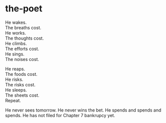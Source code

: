 # the-poet

He wakes.  
The breaths cost.  
He works.  
The thoughts cost.  
He climbs.  
The efforts cost.  
He sings.  
The noises cost.  

He reaps.  
The foods cost.  
He risks.  
The risks cost.  
He sleeps.  
The sheets cost.  
Repeat.  

He never sees tomorrow.
He never wins the bet.
He spends and spends and spends.
He has not filed for Chapter 7 bankrupcy yet.
